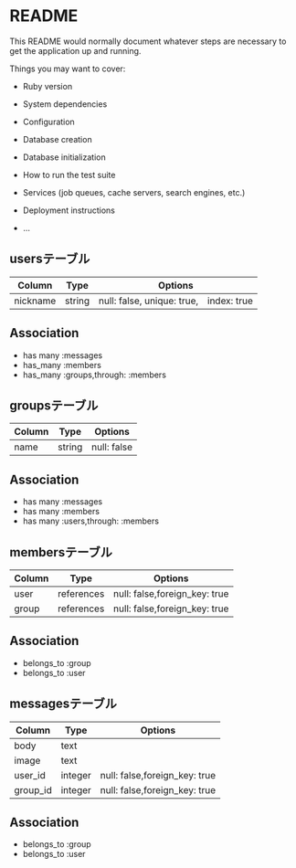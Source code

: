 # README

This README would normally document whatever steps are necessary to get the
application up and running.

Things you may want to cover:

* Ruby version

* System dependencies

* Configuration

* Database creation

* Database initialization

* How to run the test suite

* Services (job queues, cache servers, search engines, etc.)

* Deployment instructions

* ...

## usersテーブル
|Column|Type|Options|
|------|----|-------|
|nickname|string|null: false, unique: true,　index: true|
## Association
- has many :messages
- has_many :members
- has_many :groups,through: :members


## groupsテーブル
|Column|Type|Options|
|------|----|-------|
|name|string|null: false|
## Association
- has many :messages
- has many :members
- has many :users,through: :members

## membersテーブル   
|Column|Type|Options|
|------|----|-------|
|user|references|null: false,foreign_key: true|
|group|references|null: false,foreign_key: true|
## Association
- belongs_to :group
- belongs_to :user

## messagesテーブル
|Column|Type|Options|
|------|----|-------|
|body|text||
|image|text||
|user_id|integer|null: false,foreign_key: true|
|group_id|integer|null: false,foreign_key: true|
## Association
- belongs_to :group
- belongs_to :user
















